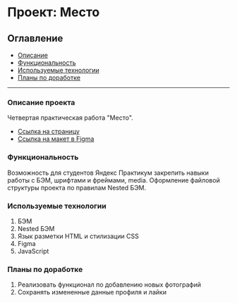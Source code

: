 # Проект: Место

## Оглавление
* [Описание](#Описание)
* [Функциональность](#Функциональность)
* [Используемые технологии](#Tехнологии)
* [Планы по доработке](#Планы)
________________________________
<a name="Описание"></a>
### Описание проекта
Четвертая практическая работа "Место".
* [Ссылка на страницу](https://korolevaanastasia.github.io/mesto/)
* [Ссылка на макет в Figma](https://www.figma.com/file/2cn9N9jSkmxD84oJik7xL7/JavaScript.-Sprint-4?node-id=0%3A1)

<a name="Функциональность"></a>
### Функциональность
Возможность для студентов Яндекс Практикум закрепить навыки работы с БЭМ, шрифтами и фреймами, media.
Оформление файловой структуры проекта по правилам Nested БЭМ.

<a name="Tехнологии"></a>
### Используемые технологии
1. БЭМ
2. Nested БЭМ
3. Язык разметки HTML и стилизации CSS
4. Figma
5. JavaScript

<a name="Планы"></a>
### Планы по доработке
1. Реализовать функционал по добавлению новых фотографий
2. Сохранять измененные данные профиля и лайки
